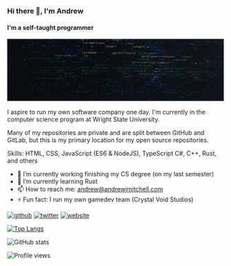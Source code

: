 ### Hi there 👋, I'm Andrew
#### I'm a self-taught programmer
![I'm a self-taught programmer](https://github.com/realandrew/realandrew/blob/master/images/github_profile_banner.png)

I aspire to run my own software company one day. I'm currently in the computer science program at Wright State University.

Many of my repositories are private and are split between GitHub and GitLab, but this is my primary location for my open source repositories.

Skills: HTML, CSS, JavaScript (ES6 & NodeJS), TypeScript C#, C++, Rust, and others

- 🔭 I’m currently working finishing my CS degree (on my last semester)
- 🌱 I’m currently learning Rust
- 📫 How to reach me: andrew@andrewjmitchell.com 
- ⚡ Fun fact: I run my own gamedev team (Crystal Void Studios)


[<img src='https://cdn.jsdelivr.net/npm/simple-icons@3.0.1/icons/github.svg' alt='github' height='40'>](https://github.com/realandrew)  [<img src='https://cdn.jsdelivr.net/npm/simple-icons@3.0.1/icons/twitter.svg' alt='twitter' height='40'>](https://twitter.com/andrewmreal)  [<img src='https://cdn.jsdelivr.net/npm/simple-icons@3.0.1/icons/icloud.svg' alt='website' height='40'>](https://andrewjmitchell.com/)  

[![Top Langs](https://github-readme-stats.vercel.app/api/top-langs/?username=realandrew)](https://github.com/anuraghazra/github-readme-stats)

![GitHub stats](https://github-readme-stats.vercel.app/api?username=realandrew&show_icons=true&count_private=true)  

![Profile views](https://gpvc.arturio.dev/realandrew)  
